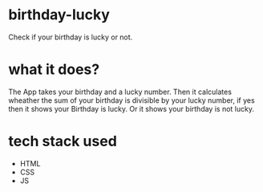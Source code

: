 # birthday-lucky
Check if your birthday is lucky or not.

# what it does?
The App takes your birthday and a lucky number. Then it calculates wheather the sum of your birthday is divisible by your lucky number, if yes then it shows your Birthday is lucky. Or it shows your birthday is not lucky.

# tech stack used
- HTML
- CSS
- JS

